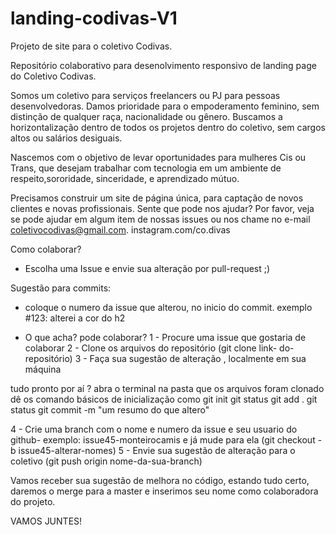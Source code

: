 # landing-codivas-V1
Projeto de site para o coletivo Codivas.

Repositório colaborativo para desenolvimento responsivo de landing page do Coletivo Codivas.

Somos um coletivo para serviços freelancers ou PJ para pessoas desenvolvedoras.
Damos prioridade para o empoderamento feminino, sem distinção de qualquer raça, nacionalidade ou gênero.
Buscamos a horizontalização dentro de todos os projetos dentro do coletivo, sem cargos altos ou salários desiguais.

Nascemos com o objetivo de levar oportunidades para mulheres Cis ou Trans, que desejam trabalhar com tecnologia em um ambiente de respeito,sororidade,
sinceridade,  e aprendizado mútuo.

Precisamos construir um site de página única, para captação de novos clientes e novas profissionais.
Sente que pode nos ajudar?
Por favor, veja se pode ajudar em algum item de nossas issues ou nos chame no e-mail coletivocodivas@gmail.com.
instagram.com/co.divas

Como colaborar?
- Escolha uma Issue e envie sua alteração por pull-request ;)

Sugestão para commits:
- coloque o numero da issue que alterou, no inicio do commit. exemplo #123: alterei a cor do h2 

-  O que acha? pode colaborar?
1 - Procure uma issue que gostaria de colaborar
2 - Clone os arquivos do repositório
(git clone link- do- repositório)
3 - Faça sua sugestão de alteração , localmente em sua máquina

tudo pronto por aí ?
abra o terminal na pasta que os arquivos foram clonado
dê os comando básicos de inicialização como
git init
git status
git add .
git status
git commit -m "um resumo do que altero"

4 - Crie uma branch com o nome e numero da issue e seu usuario do github- exemplo: issue45-monteirocamis e já mude para ela
(git checkout -b issue45-alterar-nomes)
5 - Envie sua sugestão de alteração para o coletivo
(git push origin nome-da-sua-branch)

Vamos receber sua sugestão de melhora no código, estando tudo certo, daremos o merge para a master e inserimos seu nome como colaboradora do projeto.


VAMOS JUNTES!

